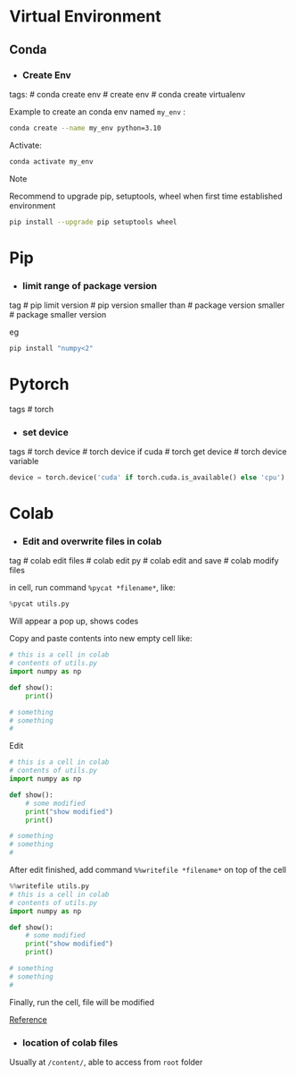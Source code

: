 # Virtual Environment

## Conda


* ### Create Env
tags: \# conda create env \# create env \# conda create virtualenv

Example to create an conda env named `my_env` :
```bash
conda create --name my_env python=3.10
```

Activate: 

```bash
conda activate my_env
```

> [!NOTE]
> Recommend to upgrade pip, setuptools, wheel when first time established environment

```bash
pip install --upgrade pip setuptools wheel
```

# Pip

* ### limit range of package version

tag # pip limit version # pip version smaller than # package version smaller # package smaller version

eg
```bash
pip install "numpy<2"
```


# Pytorch

tags # torch


* ### set device
tags # torch device # torch device if cuda # torch get device # torch device variable

```python
device = torch.device('cuda' if torch.cuda.is_available() else 'cpu')
```


# Colab

* ### Edit and overwrite files in colab

tag # colab edit files # colab edit py # colab edit and save # colab modify files

in cell, run command `%pycat *filename*`, like:
```python
%pycat utils.py
```

Will appear a pop up, shows codes

Copy and paste contents into new empty cell like:

```python
# this is a cell in colab
# contents of utils.py
import numpy as np

def show():
    print()

# something
# something
#
```

Edit

```python
# this is a cell in colab
# contents of utils.py
import numpy as np

def show():
    # some modified
    print("show modified")
    print()

# something
# something
#
```

After edit finished, add command `%%writefile *filename*` on top of the cell

```python
%%writefile utils.py
# this is a cell in colab
# contents of utils.py
import numpy as np

def show():
    # some modified
    print("show modified")
    print()

# something
# something
#
```
Finally, run the cell, file will be modified

[Reference](https://stackoverflow.com/a/53296722)

* ### location of colab files

Usually at `/content/`, able to access from `root` folder